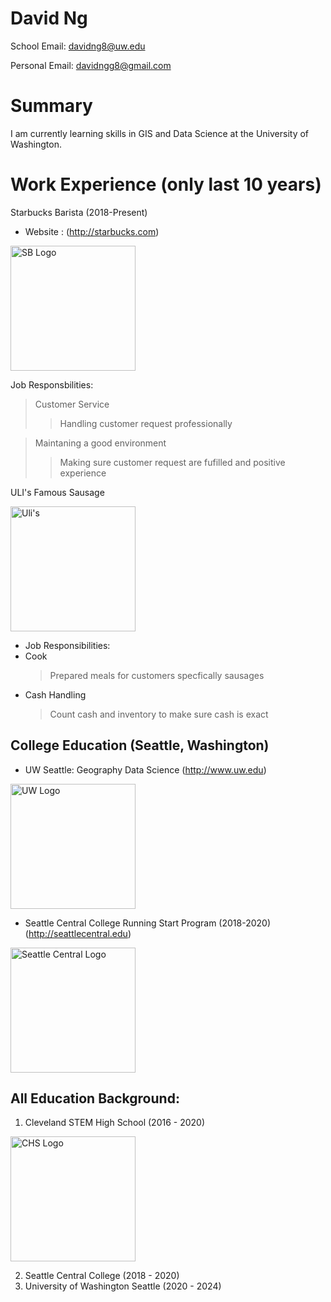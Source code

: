 # David Ng

School Email: davidng8@uw.edu

Personal Email: davidngg8@gmail.com


# Summary

I am currently learning skills in GIS and Data Science at the University of Washington. 

# Work Experience (only last 10 years)

Starbucks Barista (2018-Present)
* Website : (http://starbucks.com)
 <img src="https://i.imgur.com/cwoE9D7.jpg" alt="SB Logo" width="200"/>

Job Responsbilities:
> Customer Service
>>Handling customer request professionally

>Maintaning a good environment
>>Making sure customer request are fufilled and positive experience

ULI's Famous Sausage

<img src="https://ulisfamoussausage.com/wp-content/themes/Ulis-Famous-Wordpress-Theme/assets/UFSLogo.png" alt="Uli's" width ="200">

* Job Responsibilities:
* Cook
    > Prepared meals for customers specfically sausages
* Cash Handling
    > Count cash and inventory to make sure cash is exact


## College Education (Seattle, Washington)

* UW Seattle: Geography Data Science (http://www.uw.edu)
<img src="https://xpresso.gs.washington.edu/images/uw.png" alt="UW Logo" width= "200">

* Seattle Central College Running Start Program (2018-2020) (http://seattlecentral.edu)
<img src="https://crown.edu.mm/wp-content/uploads/2021/08/SeattleCentral.png.png" alt="Seattle Central Logo" width = "200">

## All Education Background:
1. Cleveland STEM High School (2016 - 2020)
<img src="https://clevelandhs.seattleschools.org/wp-content/uploads/sites/20/2021/07/2017_ClevelandSeal_small.jpg" alt="CHS Logo" width = "200">

2. Seattle Central College (2018 - 2020)
3. University of Washington Seattle (2020 - 2024)




